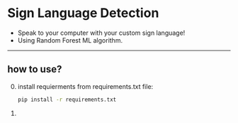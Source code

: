 # Sign Language Detection
 - Speak to your computer with your custom sign language!
 - Using Random Forest ML algorithm.


---------------------------------------------------------------------------
## how to use?
0. install requierments from requirements.txt file:
   ```bash
   pip install -r requirements.txt
   ```
1.
